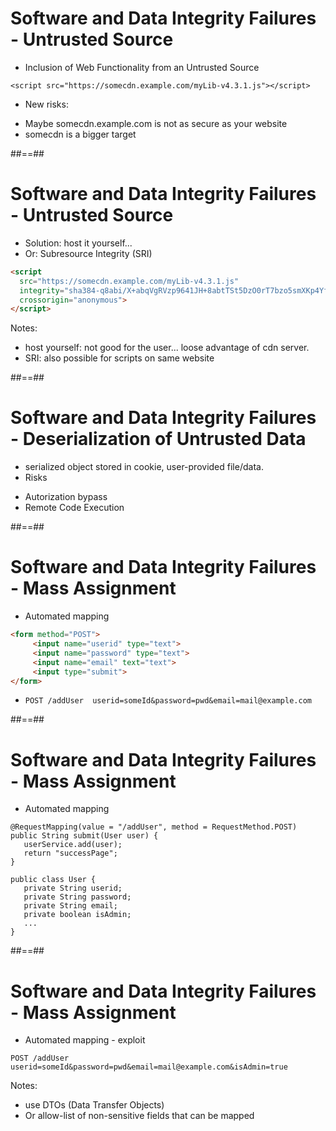 # Software and Data Integrity Failures - Untrusted Source

- Inclusion of Web Functionality from an Untrusted Source

```
<script src="https://somecdn.example.com/myLib-v4.3.1.js"></script>
```
<!-- .element: class="fragment" -->

- New risks:
<!-- .element: class="list-fragment" -->
  - Maybe somecdn.example.com is not as secure as your website
  - somecdn is a bigger target
<!-- .element: class="list-fragment" -->




##==##

# Software and Data Integrity Failures - Untrusted Source

- Solution: host it yourself...
- Or: Subresource Integrity (SRI)
<!-- .element: class="list-fragment" -->

```html [1,2,5|3,4]
<script
  src="https://somecdn.example.com/myLib-v4.3.1.js"
  integrity="sha384-q8abi/X+abqVgRVzp9641JH+8abtTSt5DzO0rT7bzo5smXKp4YfRvKQIAE1Pi6jizo"
  crossorigin="anonymous">
</script>
```
<!-- .element: class="fragment" -->

Notes:
- host yourself: not good for the user... loose advantage of cdn server.
- SRI: also possible for scripts on same website



##==##

# Software and Data Integrity Failures - Deserialization of Untrusted Data

- serialized object stored in cookie, user-provided file/data.
- Risks
<!-- .element: class="list-fragment" -->
  - Autorization bypass
  - Remote Code Execution
<!-- .element: class="list-fragment" -->



##==##

# Software and Data Integrity Failures - Mass Assignment

- Automated mapping

```html [1,5,6|2-4]
<form method="POST">
     <input name="userid" type="text">
     <input name="password" type="text">
     <input name="email" text="text">
     <input type="submit">
</form>
```

- `POST /addUser  userid=someId&password=pwd&email=mail@example.com`
<!-- .element: class="list-fragment" -->





##==##

# Software and Data Integrity Failures - Mass Assignment

- Automated mapping

``` [1|2-5|7-13]
@RequestMapping(value = "/addUser", method = RequestMethod.POST)
public String submit(User user) {
   userService.add(user);
   return "successPage";
}

public class User {
   private String userid;
   private String password;
   private String email;
   private boolean isAdmin;
   ...
}
```



##==##

# Software and Data Integrity Failures - Mass Assignment

- Automated mapping - exploit

```
POST /addUser  userid=someId&password=pwd&email=mail@example.com&isAdmin=true
```

Notes:
- use DTOs (Data Transfer Objects)
- Or allow-list of non-sensitive fields that can be mapped
